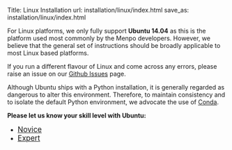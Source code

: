 Title: Linux Installation
url: installation/linux/index.html
save_as: installation/linux/index.html

For Linux platforms, we only fully support **Ubuntu 14.04** as this is the
platform used most commonly by the Menpo developers. However, we believe that
the general set of instructions should be broadly applicable to most Linux
based platforms.

If you run a different flavour of Linux and come across any errors, please
raise an issue on our [Github Issues](https://github.com/menpo/menpo/issues)
page.

Although Ubuntu ships with a Python installation, it is generally regarded as
dangerous to alter this environment. Therefore, to maintain consistency and to
isolate the default Python environment, we advocate the use of
[Conda](http://conda.pydata.org/).

**Please let us know your skill level with Ubuntu:**

 - <big>[Novice]({filename}/pages/installation/linux/novice.md)</big>
 - <big>[Expert]({filename}/pages/installation/linux/expert.md)</big>
